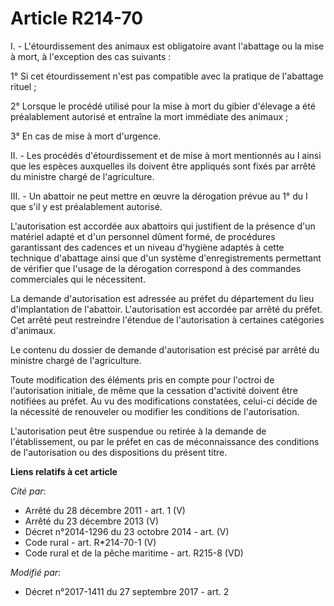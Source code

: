 # Article R214-70

I. - L'étourdissement des animaux est obligatoire avant l'abattage ou la mise à mort, à l'exception des cas suivants :

1° Si cet étourdissement n'est pas compatible avec la pratique de l'abattage rituel ;

2° Lorsque le procédé utilisé pour la mise à mort du gibier d'élevage a été préalablement autorisé et entraîne la mort
immédiate des animaux ;

3° En cas de mise à mort d'urgence.

II. - Les procédés d'étourdissement et de mise à mort mentionnés au I ainsi que les espèces auxquelles ils doivent être
appliqués sont fixés par arrêté du ministre chargé de l'agriculture.

III. - Un abattoir ne peut mettre en œuvre la dérogation prévue au 1° du I que s'il y est préalablement autorisé.

L'autorisation est accordée aux abattoirs qui justifient de la présence d'un matériel adapté et d'un personnel dûment formé,
de procédures garantissant des cadences et un niveau d'hygiène adaptés à cette technique d'abattage ainsi que d'un système
d'enregistrements permettant de vérifier que l'usage de la dérogation correspond à des commandes commerciales qui le
nécessitent.

La demande d'autorisation est adressée au préfet du département du lieu d'implantation de l'abattoir. L'autorisation est
accordée par arrêté du préfet. Cet arrêté peut restreindre l'étendue de l'autorisation à certaines catégories d'animaux.

Le contenu du dossier de demande d'autorisation est précisé par arrêté du ministre chargé de l'agriculture.

Toute modification des éléments pris en compte pour l'octroi de l'autorisation initiale, de même que la cessation d'activité
doivent être notifiées au préfet. Au vu des modifications constatées, celui-ci décide de la nécessité de renouveler ou
modifier les conditions de l'autorisation.

L'autorisation peut être suspendue ou retirée à la demande de l'établissement, ou par le préfet en cas de méconnaissance des
conditions de l'autorisation ou des dispositions du présent titre.

**Liens relatifs à cet article**

_Cité par_:

  - Arrêté du 28 décembre 2011 - art. 1 (V)
  - Arrêté du 23 décembre 2013 (V)
  - Décret n°2014-1296 du 23 octobre 2014 - art. (V)
  - Code rural - art. R*214-70-1 (V)
  - Code rural et de la pêche maritime - art. R215-8 (VD)

_Modifié par_:

  - Décret n°2017-1411 du 27 septembre 2017 - art. 2
